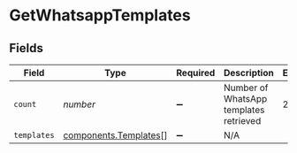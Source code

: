 # GetWhatsappTemplates


## Fields

| Field                                                          | Type                                                           | Required                                                       | Description                                                    | Example                                                        |
| -------------------------------------------------------------- | -------------------------------------------------------------- | -------------------------------------------------------------- | -------------------------------------------------------------- | -------------------------------------------------------------- |
| `count`                                                        | *number*                                                       | :heavy_minus_sign:                                             | Number of WhatsApp templates retrieved                         | 24                                                             |
| `templates`                                                    | [components.Templates](../../models/components/templates.md)[] | :heavy_minus_sign:                                             | N/A                                                            |                                                                |